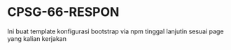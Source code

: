 # CPSG-66-RESPON

Ini buat template konfigurasi bootstrap via npm
tinggal lanjutin sesuai page yang kalian kerjakan
